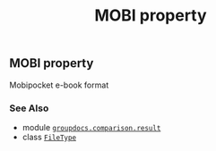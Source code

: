 ﻿---
title: MOBI property
second_title: GroupDocs.Comparison for Python via .NET API References
description: 
type: docs
url: /python-net/groupdocs.comparison.result/filetype/mobi/
is_root: false
weight: 850
---

## MOBI property


Mobipocket e-book format

### See Also
* module [`groupdocs.comparison.result`](../../)
* class [`FileType`](/comparison/python-net/groupdocs.comparison.result/filetype)
